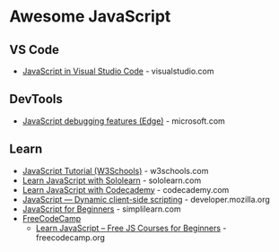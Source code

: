 # Awesome JavaScript

## VS Code
* [JavaScript in Visual Studio Code](https://code.visualstudio.com/docs/languages/javascript) - visualstudio.com

## DevTools
* [JavaScript debugging features (Edge)](https://learn.microsoft.com/en-us/microsoft-edge/devtools-guide-chromium/javascript/reference) - microsoft.com

## Learn
* [JavaScript Tutorial (W3Schools)](https://www.w3schools.com/js/) - w3schools.com
* [Learn JavaScript with Sololearn](https://www.sololearn.com/en/learn/languages/javascript) - sololearn.com
* [Learn JavaScript with Codecademy](https://www.codecademy.com/catalog/language/javascript) - codecademy.com
* [JavaScript — Dynamic client-side scripting](https://developer.mozilla.org/en-US/docs/Learn/JavaScript) - developer.mozilla.org
* [JavaScript for Beginners](https://www.simplilearn.com/learn-javascript-basics-free-course-skillup) - simplilearn.com
* [FreeCodeCamp](https://www.freecodecamp.org)
  - [Learn JavaScript – Free JS Courses for Beginners](https://www.freecodecamp.org/news/learn-javascript-free-js-courses-for-beginners/) - freecodecamp.org
